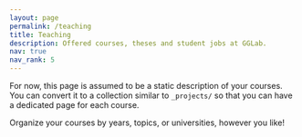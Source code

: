 ```yaml
---
layout: page
permalink: /teaching
title: Teaching
description: Offered courses, theses and student jobs at GGLab.
nav: true
nav_rank: 5
---
```


For now, this page is assumed to be a static description of your courses. You can convert it to a collection similar to `_projects/` so that you can have a dedicated page for each course.

Organize your courses by years, topics, or universities, however you like!
